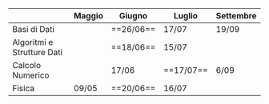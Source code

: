 

|                            | Maggio | Giugno    | Luglio    | Settembre |
| -------------------------- | ------ | --------- | --------- | --------- |
| Basi di Dati               |        | ==26/06== | 17/07     | 19/09     |
| Algoritmi e Strutture Dati |        | ==18/06== | 15/07     |           |
| Calcolo Numerico           |        | 17/06     | ==17/07== | 6/09      |
| Fisica                     | 09/05  | ==20/06== | 16/07     |           |

